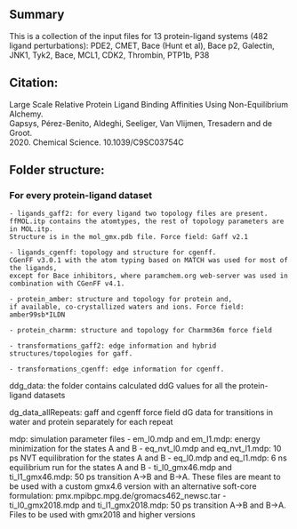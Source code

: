 
## Summary ##
This is a collection of the input files for 13 protein-ligand systems (482 ligand perturbations):
PDE2, CMET, Bace (Hunt et al), Bace p2, Galectin, JNK1, Tyk2, Bace, MCL1, CDK2, Thrombin, PTP1b, P38

## Citation: ##
  Large Scale Relative Protein Ligand Binding Affinities Using Non-Equilibrium Alchemy.  
  Gapsys, Pérez-Benito, Aldeghi, Seeliger, Van Vlijmen, Tresadern and de Groot.  
  2020. Chemical Science. 10.1039/C9SC03754C

## Folder structure: ##
   ### For every protein-ligand dataset ###
	- ligands_gaff2: for every ligand two topology files are present. 
	ffMOL.itp contains the atomtypes, the rest of topology parameters are in MOL.itp. 
	Structure is in the mol_gmx.pdb file. Force field: Gaff v2.1
	
	- ligands_cgenff: topology and structure for cgenff. 
	CGenFF v3.0.1 with the atom typing based on MATCH was used for most of the ligands, 
	except for Bace inhibitors, where paramchem.org web-server was used in combination with CGenFF v4.1.
	
	- protein_amber: structure and topology for protein and, 
	if available, co-crystallized waters and ions. Force field: amber99sb*ILDN
	
	- protein_charmm: structure and topology for Charmm36m force field
	
	- transformations_gaff2: edge information and hybrid structures/topologies for gaff.
	
	- transformations_cgenff: edge information for cgenff. 
	
  ddg_data: the folder contains calculated ddG values for all the protein-ligand datasets

  dg_data_allRepeats: gaff and cgenff force field dG data for transitions in water and protein separately for each repeat

  mdp: simulation parameter files
	- em_l0.mdp and em_l1.mdp: energy minimization for the states A and B
	- eq_nvt_l0.mdp and eq_nvt_l1.mdp: 10 ps NVT equilibration for the states A and B
	- eq_l0.mdp and eq_l1.mdp: 6 ns equilibrium run for the states A and B
	- ti_l0_gmx46.mdp and ti_l1_gmx46.mdp: 50 ps transition A->B and B->A. These files are meant to be used with a custom gmx4.6 version with an alternative soft-core formulation: pmx.mpibpc.mpg.de/gromacs462_newsc.tar
	- ti_l0_gmx2018.mdp and ti_l1_gmx2018.mdp: 50 ps transition A->B and B->A. Files to be used with gmx2018 and higher versions

